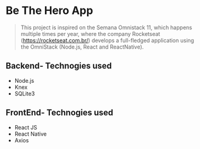 # Be The Hero App

> This project is inspired on the Semana Omnistack 11, which happens multiple times per year, where the company Rocketseat (https://rocketseat.com.br/) develops a full-fledged application using the OmniStack (Node.js, React and ReactNative).

## Backend- Technogies used

- Node.js
- Knex
- SQLite3

## FrontEnd- Technogies used

- React JS
- React Native
- Axios


